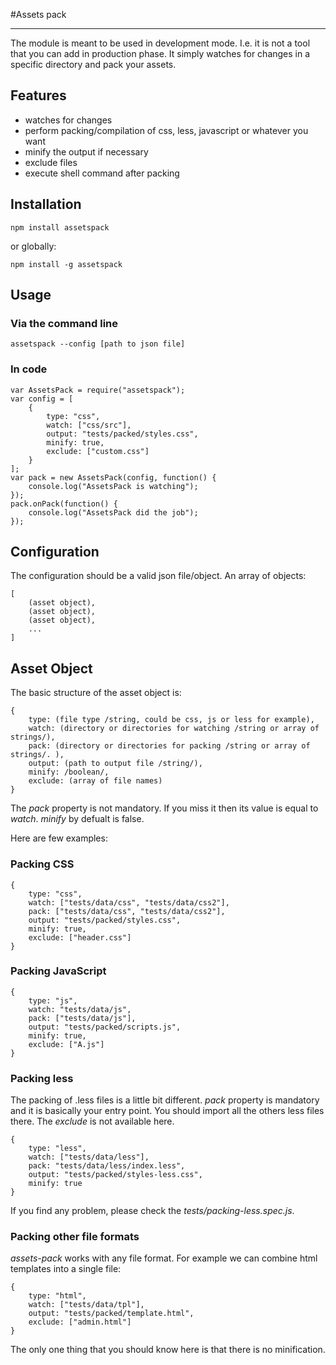 #Assets pack

--- 

The module is meant to be used in development mode. I.e. it is not a tool that you can add in production phase. It simply watches for changes in a specific directory and pack your assets.

## Features

- watches for changes
- perform packing/compilation of css, less, javascript or whatever you want
- minify the output if necessary
- exclude files
- execute shell command after packing

## Installation

    npm install assetspack

or globally:

    npm install -g assetspack

## Usage

### Via the command line

    assetspack --config [path to json file]

### In code

    var AssetsPack = require("assetspack");
    var config = [
        {
            type: "css",
            watch: ["css/src"],
            output: "tests/packed/styles.css",
            minify: true,
            exclude: ["custom.css"]
        }
    ];
    var pack = new AssetsPack(config, function() {
        console.log("AssetsPack is watching");
    });
    pack.onPack(function() {
        console.log("AssetsPack did the job"); 
    });

## Configuration
The configuration should be a valid json file/object. An array of objects:

    [
        (asset object),
        (asset object),
        (asset object),
        ...
    ]

## Asset Object

The basic structure of the asset object is:

    {
        type: (file type /string, could be css, js or less for example),
        watch: (directory or directories for watching /string or array of strings/),
        pack: (directory or directories for packing /string or array of strings/. ),
        output: (path to output file /string/),
        minify: /boolean/,
        exclude: (array of file names)
    }

The *pack* property is not mandatory. If you miss it then its value is equal to *watch*. *minify* by defualt is false.

Here are few examples:

### Packing CSS

    {
        type: "css",
        watch: ["tests/data/css", "tests/data/css2"],
        pack: ["tests/data/css", "tests/data/css2"],
        output: "tests/packed/styles.css",
        minify: true,
        exclude: ["header.css"]
    }

### Packing JavaScript

    {
        type: "js",
        watch: "tests/data/js",
        pack: ["tests/data/js"],
        output: "tests/packed/scripts.js",
        minify: true,
        exclude: ["A.js"]
    }

### Packing less
The packing of .less files is a little bit different. *pack* property is mandatory and it is basically your entry point. You should import all the others less files there. The *exclude*  is not available here. 

    {
        type: "less",
        watch: ["tests/data/less"],
        pack: "tests/data/less/index.less",
        output: "tests/packed/styles-less.css",
        minify: true
    }

If you find any problem, please check the *tests/packing-less.spec.js*.

### Packing other file formats
*assets-pack* works with any file format. For example we can combine html templates into a single file:

    {
        type: "html",
        watch: ["tests/data/tpl"],
        output: "tests/packed/template.html",
        exclude: ["admin.html"]
    }

The only one thing that you should know here is that there is no minification.
